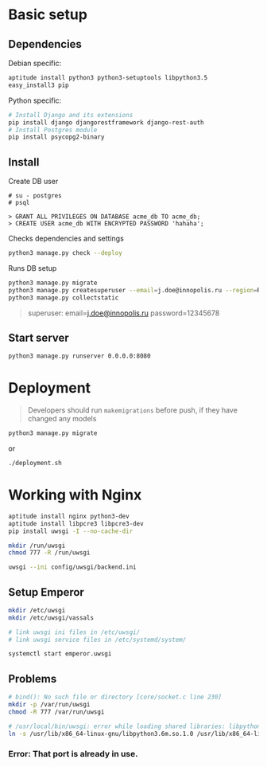 # Basic setup
## Dependencies

Debian specific:
```bash
aptitude install python3 python3-setuptools libpython3.5
easy_install3 pip
```

Python specific:
```bash
# Install Django and its extensions
pip install django djangorestframework django-rest-auth
# Install Postgres module
pip install psycopg2-binary
```

## Install

Create DB user
```postgresql
# su - postgres
# psql

> GRANT ALL PRIVILEGES ON DATABASE acme_db TO acme_db;
> CREATE USER acme_db WITH ENCRYPTED PASSWORD 'hahaha';
```

Checks dependencies and settings
```bash
python3 manage.py check --deploy
```

Runs DB setup
```bash
python3 manage.py migrate
python3 manage.py createsuperuser --email=j.doe@innopolis.ru --region=RU --contacts_id=1
python3 manage.py collectstatic
```
> superuser: email=j.doe@innopolis.ru password=12345678

## Start server
```bash
python3 manage.py runserver 0.0.0.0:8080
```

# Deployment
> Developers should run `makemigrations` before push, if they have changed any models
```bash
python3 manage.py migrate
```
or
```bash
./deployment.sh
```

# Working with Nginx
```bash
aptitude install nginx python3-dev
aptitude install libpcre3 libpcre3-dev
pip install uwsgi -I --no-cache-dir

mkdir /run/uwsgi
chmod 777 -R /run/uwsgi

uwsgi --ini config/uwsgi/backend.ini
```

## Setup Emperor
```bash
mkdir /etc/uwsgi
mkdir /etc/uwsgi/vassals

# link uwsgi ini files in /etc/uwsgi/
# link uwsgi service files in /etc/systemd/system/

systemctl start emperor.uwsgi
```

## Problems
```bash
# bind(): No such file or directory [core/socket.c line 230]
mkdir -p /var/run/uwsgi
chmod -R 777 /var/run/uwsgi

# /usr/local/bin/uwsgi: error while loading shared libraries: libpython3.5m.so.1.0: cannot open shared object file: No such file or directory
ln -s /usr/lib/x86_64-linux-gnu/libpython3.6m.so.1.0 /usr/lib/x86_64-linux-gnu/libpython3.5m.so.1.0
```

### Error: That port is already in use.
```sudo lsof -t -i tcp:8000 | xargs kill -9